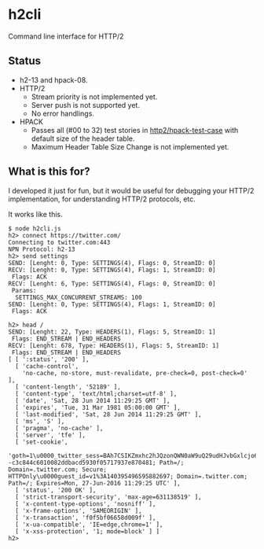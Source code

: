 h2cli
=====

Command line interface for HTTP/2


Status
------
- h2-13 and hpack-08.
- HTTP/2
    - Stream priority is not implemented yet.
    - Server push is not supported yet.
    - No error handlings.
- HPACK
    - Passes all (#00 to 32) test stories in [http2/hpack-test-case](https://github.com/http2jp/hpack-test-case/) with default size of the header table.
    - Maximum Header Table Size Change is not implemented yet.


What is this for?
-----------------

I developed it just for fun, but it would be useful for debugging your HTTP/2 implementation, for understanding HTTP/2 protocols, etc.

It works like this.

```
$ node h2cli.js
h2> connect https://twitter.com/
Connecting to twitter.com:443
NPN Protocol: h2-13
h2> send settings
SEND: [Lenght: 0, Type: SETTINGS(4), Flags: 0, StreamID: 0]
RECV: [Lenght: 0, Type: SETTINGS(4), Flags: 1, StreamID: 0]
 Flags: ACK
RECV: [Lenght: 6, Type: SETTINGS(4), Flags: 0, StreamID: 0]
 Params:
  SETTINGS_MAX_CONCURRENT_STREAMS: 100
SEND: [Lenght: 0, Type: SETTINGS(4), Flags: 1, StreamID: 0]
 Flags: ACK

h2> head /
SEND: [Lenght: 22, Type: HEADERS(1), Flags: 5, StreamID: 1]
 Flags: END_STREAM | END_HEADERS
RECV: [Lenght: 678, Type: HEADERS(1), Flags: 5, StreamID: 1]
 Flags: END_STREAM | END_HEADERS
[ [ ':status', '200' ],
  [ 'cache-control',
    'no-cache, no-store, must-revalidate, pre-check=0, post-check=0' ],
  [ 'content-length', '52189' ],
  [ 'content-type', 'text/html;charset=utf-8' ],
  [ 'date', 'Sat, 28 Jun 2014 11:29:25 GMT' ],
  [ 'expires', 'Tue, 31 Mar 1981 05:00:00 GMT' ],
  [ 'last-modified', 'Sat, 28 Jun 2014 11:29:25 GMT' ],
  [ 'ms', 'S' ],
  [ 'pragma', 'no-cache' ],
  [ 'server', 'tfe' ],
  [ 'set-cookie',
    'goth=1\u0000_twitter_sess=BAh7CSIKZmxhc2hJQzonQWN0aW9uQ29udHJvbGxlcjo6Rmxhc2g6OkZsYXNo%250ASGFzaHsABjoKQHVzZWR7ADoMY3NyZl9pZCIlN2JhYzBhZGZhMTA2MDRhNDc0%250AZmNiZDYyNWYzNGM0YjI6D2NyZWF0ZWRfYXRsKwjHrTziRgE6B2lkIiU4YjJk%250AYTRjZjdkMmFlZGE0NWQzZDQzN2E2ODA4ZGM1Yw%253D%253D--c3c844c6010082ddbacd5930f05717937e870481; Path=/; Domain=.twitter.com; Secure; HTTPOnly\u0000guest_id=v1%3A140395496595882697; Domain=.twitter.com; Path=/; Expires=Mon, 27-Jun-2016 11:29:25 UTC' ],
  [ 'status', '200 OK' ],
  [ 'strict-transport-security', 'max-age=631138519' ],
  [ 'x-content-type-options', 'nosniff' ],
  [ 'x-frame-options', 'SAMEORIGIN' ],
  [ 'x-transaction', 'f0f5bf06658d009f' ],
  [ 'x-ua-compatible', 'IE=edge,chrome=1' ],
  [ 'x-xss-protection', '1; mode=block' ] ]
h2> 
```
